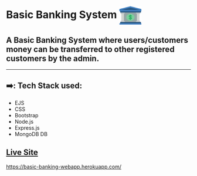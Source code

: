 # Basic Banking System     <img align="center" width="60" height="50" src="public/img/bank.png">
## A Basic Banking System where users/customers money can be transferred to other registered customers by the admin.
 
- - - -
## ➡️: Tech Stack used: 
- EJS       
- CSS         
- Bootstrap   
- Node.js  
- Express.js
- MongoDB DB

## [Live Site](https://basic-banking-webapp.herokuapp.com/)
https://basic-banking-webapp.herokuapp.com/


